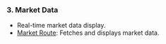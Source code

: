 ### 3. **Market Data**
- Real-time market data display.
- [Market Route](https://github.com/webpov/mobile-trader/blob/main/src/app/api/market/route.ts): Fetches and displays market data.
